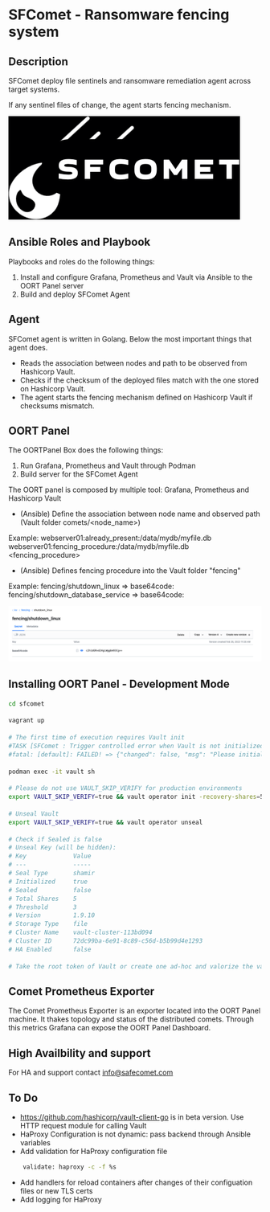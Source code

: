 # SFComet - Ransomware fencing system

## Description

SFComet deploy file sentinels and ransomware remediation agent across target systems.

If any sentinel files of change, the agent starts fencing mechanism.

![Alt text](./logos/logo.png)

## Ansible Roles and Playbook

Playbooks and roles do the following things:

1. Install and configure Grafana, Prometheus and Vault via Ansible to the OORT Panel server
2. Build and deploy SFComet Agent

## Agent

SFComet agent is written in Golang. Below the most important things that agent does.

* Reads the association between nodes and path to be observed from Hashicorp Vault.
* Checks if the checksum of the deployed files match with the one stored on Hashicorp Vault.
* The agent starts the fencing mechanism defined on Hashicorp Vault if checksums mismatch.


## OORT Panel

The OORTPanel Box does the following things:

1. Run Grafana, Prometheus and Vault through Podman
2. Build server for the SFComet Agent

The OORT panel is composed by multiple tool: Grafana, Prometheus and Hashicorp Vault

* (Ansible) Define the association between node name and observed path (Vault folder comets/<node_name>)

Example:
    webserver01:already_present:/data/mydb/myfile.db <checksum>
    webserver01:fencing_procedure:/data/mydb/myfile.db <fencing_procedure>

* (Ansible) Defines fencing procedure into the Vault folder "fencing"

Example:
    fencing/shutdown_linux => base64code: <base64 of shutdown command>
    fencing/shutdown_database_service => base64code: <base64 of database shutdown command>

![Alt Text](./doc_images/fencing_item_example.png)

## Installing OORT Panel - Development Mode

```bash
cd sfcomet

vagrant up

# The first time of execution requires Vault init
#TASK [SFComet : Trigger controlled error when Vault is not initialized] ********
#fatal: [default]: FAILED! => {"changed": false, "msg": "Please initialize Hashicorp Vault and run again Ansible and create a kv engine named SFComet"}

podman exec -it vault sh

# Please do not use VAULT_SKIP_VERIFY for production environments
export VAULT_SKIP_VERIFY=true && vault operator init -recovery-shares=5 -recovery-threshold=3

# Unseal Vault
export VAULT_SKIP_VERIFY=true && vault operator unseal

# Check if Sealed is false
# Unseal Key (will be hidden):
# Key             Value
# ---             -----
# Seal Type       shamir
# Initialized     true
# Sealed          false
# Total Shares    5
# Threshold       3
# Version         1.9.10
# Storage Type    file
# Cluster Name    vault-cluster-113bd094
# Cluster ID      72dc99ba-6e91-8c89-c56d-b5b99d4e1293
# HA Enabled      false

# Take the root token of Vault or create one ad-hoc and valorize the variable vault_token into the Ansible Inventory

```


## Comet Prometheus Exporter

The Comet Prometheus Exporter is an exporter located into the OORT Panel machine. It thakes topology and status of the distributed comets. Through this metrics Grafana can expose the OORT Panel Dashboard.

## High Availbility and support

For HA and support contact info@safecomet.com

## To Do

* https://github.com/hashicorp/vault-client-go is in beta version. Use HTTP request module for calling Vault
* HaProxy Configuration is not dynamic: pass backend through Ansible variables
* Add validation for HaProxy configuration file

```bash
    validate: haproxy -c -f %s
```
* Add handlers for reload containers after changes of their configuation files or new TLS certs
* Add logging for HaProxy

